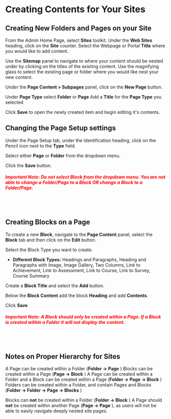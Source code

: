 # Creating Contents for Your Sites

## Creating New Folders and Pages on your Site

From the Admin Home Page, select **Sites** toolkit. Under the **Web Sites** heading, click on the **Site** counter. Select the Webpage or Portal **Title** where you would like to add content. 

Use the **Sitemap** panel to navigate to where your content should be nested under by clicking on the titles of the existing content. Use the magnifying glass to select the existing page or folder where you would like nest your new content.

Under the **Page Content > Subpages** panel, click on the **New Page** button.

Under **Page Type** select **Folder** or **Page**
Add a **Title** for the **Page Type** you selected

Click **Save** to open the newly created item and begin editing it's contents. 
<br>

## Changing the Page Setup settings
Under the Page Setup tab, under the Identification heading, click on the Pencil icon <i class="fas fa-pencil-alt"></i> next to the **Type** field. 

Select either **Page** or **Folder** from the dropdown menu. 

Click the **Save** button.

##### <span style="color:red">Important Note:  Do not select Block from the dropdown menu. You are not able to change a Folder/Page to a Block OR change a Block to a Folder/Page.</span>
<br>
<br>

## Creating Blocks on a Page
To create a new **Block**, navigate to the **Page Content** panel, select the **Block** tab and then click on the **Edit** button.

Select the Block Type you want to create.
- **Different Block Types:** Headings and Paragraphs, Heading and Paragraphs with Image, Image Gallery, Two Columns, Link to Achievement, Link to Assessment, Link to Course, Link to Survey, Course Summary

Create a **Block Title** and select the **Add** button.

Below the **Block Content** add the block **Heading** and add **Contents**.

Click **Save**

##### <span style="color:red">Important Note:  A Block should only be created within a Page. If a Block is created within a Folder it will not display the content.</span>
<br>
<br>

## Notes on Proper Hierarchy for Sites
A Page can be created within a Folder (**Folder -> Page** <i class="fas fa-check"></i>)
Blocks can be created within a Page (**Page -> Block** <i class="fas fa-check"></i>) 
A Page can be created within a Folder and a Block can be created within a Page (**Folder -> Page -> Block** <i class="fas fa-check"></i>)
Folders can be created within a Folder, and contain Pages and Blocks (**Folder -> Folder -> Page -> Blocks** <i class="fas fa-check"></i>)

Blocks can **not** be created within a Folder (**Folder -> Block** <i class="fas fa-times"></i>)
A Page should **not** be created within another Page (**Page -> Page** <i class="fas fa-times"></i>), as users will not be able to easily navigate deeply nested site pages.
<br>
